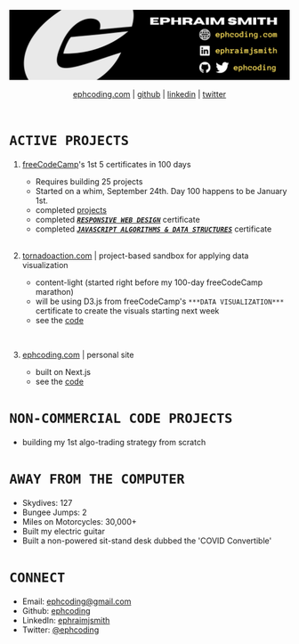 ![ephcoding banner](./assets/gh-profile__ephcoding.png)

<div align='center'>
  <a href='https://www.ephcoding.com'>ephcoding.com</a> |
  <a href='https://github.com/ephcoding'>github</a> |
  <a href='https://linkedin.com/in/ephraimjsmith'>linkedin</a> |
  <a href='https://twitter.com/ephcoding'>twitter</a>
</div>

<br>

# **`ACTIVE PROJECTS`**

1. [freeCodeCamp](https://freecodecamp.org/ephcoding)'s 1st 5 certificates in 100 days

   - Requires building 25 projects
   - Started on a whim, September 24th. Day 100 happens to be January 1st.
   - completed [projects](https://github.com/ephcoding?tab=repositories&q=fcc&type=public&language=&sort=name)
   - completed [**_`RESPONSIVE WEB DESIGN`_**](https://www.freecodecamp.org/certification/ephcoding/responsive-web-design) certificate
   - completed [**_`JAVASCRIPT ALGORITHMS & DATA STRUCTURES`_**](https://www.freecodecamp.org/certification/ephcoding/javascript-algorithms-and-data-structures) certificate

   <br>

2. [tornadoaction.com](https://www.tornadoaction.com) | project-based sandbox for applying data visualization

   - content-light (started right before my 100-day freeCodeCamp marathon)
   - will be using D3.js from freeCodeCamp's `***DATA VISUALIZATION***` certificate to create the visuals starting next week
   - see the [code](https://github.com/ephcoding/tornado-action)

  <br>

3. [ephcoding.com](https://www.ephcoding.com) | personal site

   - built on Next.js
   - see the [code](https://github.com/ephcoding/site__ephcoding-dot-com)

# **`NON-COMMERCIAL CODE PROJECTS`**

- building my 1st algo-trading strategy from scratch

# **`AWAY FROM THE COMPUTER`**

- Skydives: 127
- Bungee Jumps: 2
- Miles on Motorcycles: 30,000+
- Built my electric guitar
- Built a non-powered sit-stand desk dubbed the 'COVID Convertible'

# **`CONNECT`**

- Email: ephcoding@gmail.com
- Github: [ephcoding](https://github.com/ephcoding)
- LinkedIn: [ephraimjsmith](https://linkedin.com/in/ephraimjsmith)
- Twitter: [@ephcoding](https://twitter.com/ephcoding)
